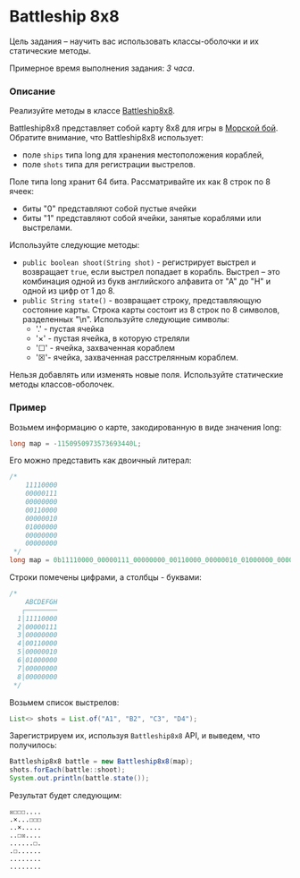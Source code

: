 # Battleship 8x8

Цель задания – научить вас использовать классы-оболочки и их статические методы.

Примерное время выполнения задания: _3 часа_.

### Описание

Реализуйте методы в классе [Battleship8x8](src/main/java/com/epam/rd/autotasks/Battleship8x8.java).

Battleship8x8 представляет собой карту 8x8 для игры в [Морской бой](https://ru.wikipedia.org/wiki/Морской_бой_(игра)).
Обратите внимание, что Battleship8x8 использует:

- поле `ships` типа long для хранения местоположения кораблей,
- поле `shots` типа для регистрации выстрелов.

Поле типа long хранит 64 бита. Рассматривайте их как 8 строк по 8 ячеек:

- биты "0" представляют собой пустые ячейки
- биты "1" представляют собой ячейки, занятые кораблями или выстрелами.

Используйте следующие методы:

- `public boolean shoot(String shot)` - регистрирует выстрел и возвращает `true`, если выстрел попадает в корабль.
  Выстрел – это комбинация одной из букв английского алфавита от "А" до "H" и одной из цифр от 1 до 8.
- `public String state()` - возвращает строку, представляющую состояние карты. Строка карты состоит из 8 строк по 8
  символов, разделенных "\n". Используйте следующие символы:
    - '.' - пустая ячейка
    - '×' - пустая ячейка, в которую стреляли
    - '☐' - ячейка, захваченная кораблем
    - '☒'- ячейка, захваченная расстрелянным кораблем.

Нельзя добавлять или изменять новые поля.
Используйте статические методы классов-оболочек.

### Пример

Возьмем информацию о карте, закодированную в виде значения long:

```java
long map = -1150950973573693440L;
```

Его можно представить как двоичный литерал:

```java
/*
    11110000
    00000111
    00000000
    00110000
    00000010
    01000000
    00000000
    00000000
 */
long map = 0b11110000_00000111_00000000_00110000_00000010_01000000_00000000_00000000L;
```

Строки помечены цифрами, а столбцы - буквами:

```java
/*
    ABCDEFGH
   ┌────────
  1│11110000
  2│00000111
  3│00000000
  4│00110000
  5│00000010
  6│01000000
  7│00000000
  8│00000000
 */
```

Возьмем список выстрелов:

```java
List<> shots = List.of("A1", "B2", "C3", "D4");
```

Зарегистрируем их, используя `Battleship8x8` API, и выведем, что получилось:

```java
Battleship8x8 battle = new Battleship8x8(map);
shots.forEach(battle::shoot);
System.out.println(battle.state());
```

Результат будет следующим:

```
☒☐☐☐....
.×...☐☐☐
..×.....
..☐☒....
......☐.
.☐......
........
........
```

